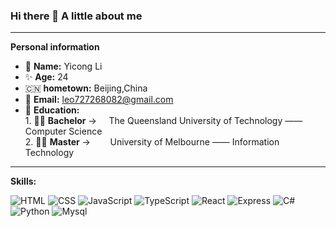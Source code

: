 ### Hi there 👋  A little about me

---

**Personal information**

-  🧐 **Name:** Yicong Li
-  ✨ **Age:** 24 
-  🇨🇳 **hometown:** Beijing,China 
-  📧 **Email:** leo727268082@gmail.com
-  📖  **Education:** 
        <br />
        1. 🧑‍🎓 **Bachelor** -> &nbsp;&nbsp;&nbsp; The Queensland University of Technology —— Computer Science    
        2. 🧑‍🎓 **Master**   -> &nbsp;&nbsp;&nbsp;&nbsp;&nbsp;&nbsp;&nbsp;University of Melbourne —— Information Technology 
        
        


---
**Skills:**   

![HTML](https://img.shields.io/badge/-HTML-E34F26?logo=HTML5&logoColor=white&style=flat)
![CSS](https://img.shields.io/badge/-CSS-1572B6?logo=CSS3&logoColor=white&style=flat)
![JavaScript](https://img.shields.io/badge/-JavaScript-F7DF1E?logo=javascript&logoColor=white&style=flat)
![TypeScript](https://img.shields.io/badge/-TypeScript-3178C6?logo=TypeScript&logoColor=white&style=flat)
![React](https://img.shields.io/badge/-ReactJs-61DAFB?logo=react&logoColor=white&style=flat)
![Express](https://img.shields.io/badge/-Express-000000?logo=Express&logoColor=white&style=flat)
![C#](https://img.shields.io/badge/-CSharp-99CC00?logo=sharp&logoColor=white&style=flat)
![Python](https://img.shields.io/badge/-Python-3776AB?logo=Python&logoColor=white&style=flat)
![Mysql](https://img.shields.io/badge/-Mysql-4479A1?logo=MySQL&logoColor=white&style=flat)

